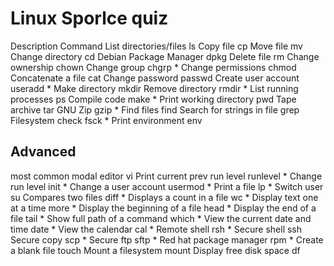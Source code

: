 # Linux Sporlce quiz

Description						Command
List directories/files			ls
Copy file						cp
Move file						mv
Change directory				cd
Debian Package Manager			dpkg
Delete file						rm
Change ownership				chown
Change group					chgrp *
Change permissions				chmod
Concatenate a file				cat
Change password					passwd
Create user account				useradd *
Make directory					mkdir
Remove directory				rmdir *
List running processes			ps
Compile code					make *
Print working directory			pwd
Tape archive					tar
GNU Zip							gzip *
Find files						find
Search for strings in file		grep
Filesystem check				fsck *
Print environment				env

## Advanced 

most common modal editor				vi 
Print current prev run level			runlevel *
Change run level						init *
Change a user account					usermod *
Print a file							lp *
Switch user								su
Compares two files						diff *
Displays a count in a file				wc *
Display text one at a time				more *
Display the beginning of a file			head *
Display the end of a file				tail *
Show full path of a command				which *
View the current date and time			date *
View the calendar						cal *
Remote shell							rsh *
Secure shell							ssh
Secure copy								scp *
Secure ftp								sftp *
Red hat package manager					rpm *
Create a blank file						touch
Mount a filesystem						mount
Display free disk space					df
